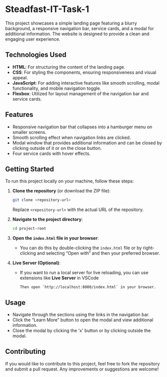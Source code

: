 # Steadfast-IT-Task-1

This project showcases a simple landing page featuring a blurry background, a responsive navigation bar, service cards, and a modal for additional information. The website is designed to provide a clean and engaging user experience.

## Technologies Used

- **HTML**: For structuring the content of the landing page.
- **CSS**: For styling the components, ensuring responsiveness and visual appeal.
- **JavaScript**: For adding interactive features like smooth scrolling, modal functionality, and mobile navigation toggle.
- **Flexbox**: Utilized for layout management of the navigation bar and service cards.

## Features

- Responsive navigation bar that collapses into a hamburger menu on smaller screens.
- Smooth scrolling effect when navigation links are clicked.
- Modal window that provides additional information and can be closed by clicking outside of it or on the close button.
- Four service cards with hover effects.


## Getting Started

To run this project locally on your machine, follow these steps:

1. **Clone the repository** (or download the ZIP file):
    ```bash
    git clone <repository-url>
    ```
    Replace `<repository-url>` with the actual URL of the repository.

2. **Navigate to the project directory**:
    ```bash
    cd project-root
    ```

3. **Open the `index.html` file in your browser**:
    - You can do this by double-clicking the `index.html` file or by right-clicking and selecting “Open with” and then your preferred browser.

4. **Live Server (Optional)**:
    - If you want to run a local server for live reloading, you can use extensions like **Live Server** in VSCode
      ```
      Then open `http://localhost:8000/index.html` in your browser.

## Usage

- Navigate through the sections using the links in the navigation bar.
- Click the “Learn More” button to open the modal and view additional information.
- Close the modal by clicking the 'x' button or by clicking outside the modal.

## Contributing

If you would like to contribute to this project, feel free to fork the repository and submit a pull request. Any improvements or suggestions are welcome!

